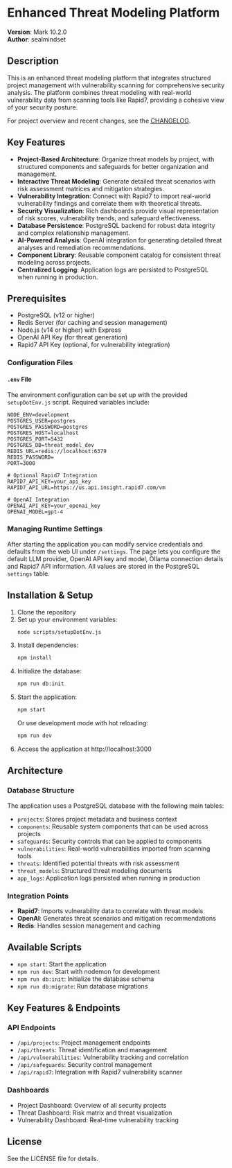 # Enhanced Threat Modeling Platform

**Version**: Mark 10.2.0  
**Author**: sealmindset

## Description
This is an enhanced threat modeling platform that integrates structured project management with vulnerability scanning for comprehensive security analysis. The platform combines threat modeling with real-world vulnerability data from scanning tools like Rapid7, providing a cohesive view of your security posture.

For project overview and recent changes, see the [CHANGELOG](./CHANGELOG.md).

## Key Features
- **Project-Based Architecture**: Organize threat models by project, with structured components and safeguards for better organization and management.
- **Interactive Threat Modeling**: Generate detailed threat scenarios with risk assessment matrices and mitigation strategies.
- **Vulnerability Integration**: Connect with Rapid7 to import real-world vulnerability findings and correlate them with theoretical threats.
- **Security Visualization**: Rich dashboards provide visual representation of risk scores, vulnerability trends, and safeguard effectiveness.
- **Database Persistence**: PostgreSQL backend for robust data integrity and complex relationship management.
- **AI-Powered Analysis**: OpenAI integration for generating detailed threat analyses and remediation recommendations.
- **Component Library**: Reusable component catalog for consistent threat modeling across projects.
- **Centralized Logging**: Application logs are persisted to PostgreSQL when running in production.

## Prerequisites

- PostgreSQL (v12 or higher)
- Redis Server (for caching and session management)
- Node.js (v14 or higher) with Express
- OpenAI API Key (for threat generation)
- Rapid7 API Key (optional, for vulnerability integration)

### Configuration Files

#### `.env` File
The environment configuration can be set up with the provided `setupDotEnv.js` script. Required variables include:

```plaintext
NODE_ENV=development
POSTGRES_USER=postgres
POSTGRES_PASSWORD=postgres
POSTGRES_HOST=localhost
POSTGRES_PORT=5432
POSTGRES_DB=threat_model_dev
REDIS_URL=redis://localhost:6379
REDIS_PASSWORD=
PORT=3000

# Optional Rapid7 Integration
RAPID7_API_KEY=your_api_key
RAPID7_API_URL=https://us.api.insight.rapid7.com/vm

# OpenAI Integration
OPENAI_API_KEY=your_openai_key
OPENAI_MODEL=gpt-4
```

### Managing Runtime Settings

After starting the application you can modify service credentials and defaults
from the web UI under `/settings`. The page lets you configure the default LLM
provider, OpenAI API key and model, Ollama connection details and Rapid7 API
information. All values are stored in the PostgreSQL `settings` table.

## Installation & Setup

1. Clone the repository
2. Set up your environment variables:
   ```bash
   node scripts/setupDotEnv.js
   ```
3. Install dependencies:
   ```bash
   npm install
   ```
4. Initialize the database:
   ```bash
   npm run db:init
   ```
5. Start the application:
   ```bash
   npm start
   ```
   Or use development mode with hot reloading:
   ```bash
   npm run dev
   ```
6. Access the application at http://localhost:3000

## Architecture

### Database Structure
The application uses a PostgreSQL database with the following main tables:
- `projects`: Stores project metadata and business context
- `components`: Reusable system components that can be used across projects
- `safeguards`: Security controls that can be applied to components
- `vulnerabilities`: Real-world vulnerabilities imported from scanning tools
- `threats`: Identified potential threats with risk assessment
- `threat_models`: Structured threat modeling documents
- `app_logs`: Application logs persisted when running in production

### Integration Points
- **Rapid7**: Imports vulnerability data to correlate with threat models
- **OpenAI**: Generates threat scenarios and mitigation recommendations
- **Redis**: Handles session management and caching

## Available Scripts
- `npm start`: Start the application
- `npm run dev`: Start with nodemon for development
- `npm run db:init`: Initialize the database schema
- `npm run db:migrate`: Run database migrations

## Key Features & Endpoints

### API Endpoints
- `/api/projects`: Project management endpoints
- `/api/threats`: Threat identification and management
- `/api/vulnerabilities`: Vulnerability tracking and correlation
- `/api/safeguards`: Security control management
- `/api/rapid7`: Integration with Rapid7 vulnerability scanner

### Dashboards
- Project Dashboard: Overview of all security projects
- Threat Dashboard: Risk matrix and threat visualization
- Vulnerability Dashboard: Real-time vulnerability tracking

## License
See the LICENSE file for details.
